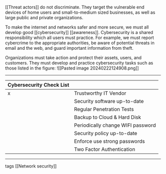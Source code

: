 
[[Threat actors]] do not discriminate. They target the vulnerable end devices of home users and small-to-medium sized businesses, as well as large public and private organizations.

To make the internet and networks safer and more secure, we must all develop good [[cybersecurity]] [[awareness]]. Cybersecurity is a shared responsibility which all users must practice. For example, we must report cybercrime to the appropriate authorities, be aware of potential threats in email and the web, and guard important information from theft.

Organizations must take action and protect their assets, users, and customers. They must develop and practice cybersecurity tasks such as those listed in the figure:
![[Pasted image 20240222124908.png]]


***

| Cybersecurity Check List |                                   |
| ------------------------ | --------------------------------- |
| x                        | Trustworthy IT Vendor             |
|                          | Security software up-to-date      |
|                          | Regular Penetration Tests         |
|                          | Backup to Cloud & Hard Disk       |
|                          | Periodically change WIFI password |
|                          | Security policy up-to-date        |
|                          | Enforce use strong passwords      |
|                          | Two Factor Authentication         |

  
***
tags
[[Network security]]
